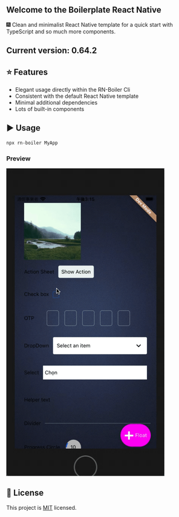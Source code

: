 ## Welcome to the Boilerplate React Native

:fireworks: Clean and minimalist React Native template for a quick start with TypeScript and so much more components.

## Current version: 0.64.2

## :star: Features

- Elegant usage directly within the RN-Boiler Cli
- Consistent with the default React Native template
- Minimal additional dependencies
- Lots of built-in components

## :arrow_forward: Usage

```sh
npx rn-boiler MyApp
```

<h3>Preview</h3>
<img src="./preview.gif">

## :bookmark: License

This project is [MIT](LICENSE) licensed.
